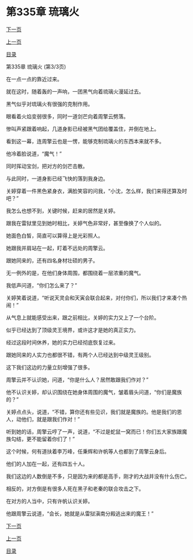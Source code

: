 <h1>第335章    琉璃火</h1>
            <div><p><a href="./1005_%E7%AC%AC336%E7%AB%A0_%E5%85%8B%E6%98%9F.md">下一页</a></p><p><a href="./1003_%E7%AC%AC335%E7%AB%A0_%E7%90%89%E7%92%83%E7%81%AB.md">上一页</a></p><p><a href="../">目录</a></p></div>
            <div><p>第335章    琉璃火 (第3/3页)</p><p>在一点一点的靠近过来。</p><p>就在这时，随着轰的一声响，一团黑气向着琉璃火漫延过去。</p><p>黑气似乎对琉璃火有很强的克制作用。</p><p>眼看着火焰变弱很多，同时一道剑芒向着周擎云劈落。</p><p>惨叫声紧跟着响起，几道身影已经被黑气团给覆盖住，并倒在地上。</p><p>看到这一幕，连周擎云也是一愣，能够克制琉璃火的东西本来就不多。</p><p>他冷着脸说道，“魔气！”</p><p>同时挥动宝剑，把对方的剑芒击散。</p><p>与此同时，一道身影已经飞快的落到我身边。</p><p>关婷穿着一件黑色紧身衣，满脸笑容的问我，“小沈，怎么样，我们来得还算及时吧？”</p><p>我怎么也想不到，关键时候，赶来的居然是关婷。</p><p>跟我在雷狱里见到她时相比，关婷气色非常好，甚至像换了个人似的。</p><p>她面色白皙，简直可以算得上是光彩照人。</p><p>她跟我并肩站在一起，盯着不远处的周擎云。</p><p>跟她同来的，还有四名身材壮硕的男子。</p><p>无一例外的是，在他们身体周围，都围绕着一层浓重的魔气。</p><p>我低声问道，“你们怎么来了？”</p><p>关婷笑着说道，“听说天灵会和天寅会联合起来，对付你们，所以我们才来凑个热闹！”</p><p>从气息上就能感受出来，跟之前相比，关婷的实力又上了一个台阶。</p><p>似乎已经达到了顶级灵王境界，或许这才是她的真正实力。</p><p>经过这段时间休养，她的实力已经彻底恢复过来。</p><p>跟她同来的人实力也都很不错，有两个人已经达到中级灵王级别。</p><p>这下我们这边的力量立刻增强了很多。</p><p>周擎云并不认识她，问道，“你是什么人？居然敢跟我们作对？”</p><p>他不认识关婷，却认识围绕在她身体周围的魔气，皱着眉头问道，“你们是魔族的？”</p><p>关婷点点头，说道，“不错，算你还有些见识，我们就是魔族的。他是我们的恩人，动他们，就是跟我们作对！”</p><p>听到她的话，周擎云哼了一声，说道，“不过是蛇鼠一窝而已！你们五大家族跟魔族勾结，更不能留着你们了！”</p><p>这个时候，何有道扶着李万峰，任秉辉和许帆等人也都到了周擎云身后。</p><p>他们的人加在一起，还有四五十人。</p><p>我们这边的人数倒是不多，只是因为来的都是高手，刚才的大战并没有什么伤亡。</p><p>相反的，对方倒是有很多人死在黑子和老秦的联合攻击之下。</p><p>在对方的人当中，只有许帆认识关婷。</p><p>他跟周擎云说道，“会长，她就是从雷狱滇南分殿逃出来的魔王！”</p></div>
            <div><p><a href="./1005_%E7%AC%AC336%E7%AB%A0_%E5%85%8B%E6%98%9F.md">下一页</a></p><p><a href="./1003_%E7%AC%AC335%E7%AB%A0_%E7%90%89%E7%92%83%E7%81%AB.md">上一页</a></p><p><a href="../">目录</a></p></div>